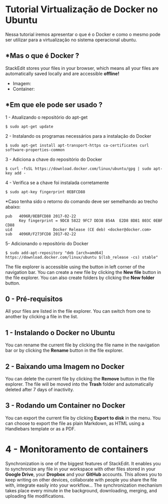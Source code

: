 # Tutorial Virtualização de Docker no Ubuntu

Nessa tutorial iremos apresentar o que é o Docker e como o mesmo pode ser utilizar para a virtualização no sistema operacional ubuntu.


## *Mas o que é Docker ?

StackEdit stores your files in your browser, which means all your files are automatically saved locally and are accessible **offline!**
- Imagem:
- Container:


## *Em que ele pode ser usado ?
1 - Atualizando o repositório do apt-get
```
$ sudo apt-get update
```
2 - Instalando os programas necessários para a instalação do Docker
```
$ sudo apt-get install apt-transport-https ca-certificates curl software-properties-common
```
3 - Adiciona a chave do repositório do Docker
```
$ curl -fsSL https://download.docker.com/linux/ubuntu/gpg | sudo apt-key add -
```
4 - Verifica se a chave foi instalada corretamente
```
$ sudo apt-key fingerprint 0EBFCD88
```
*Caso tenha sido o retorno do comando deve ser semelhando ao trecho abaixo:
```
pub   4096R/0EBFCD88 2017-02-22
      Key fingerprint = 9DC8 5822 9FC7 DD38 854A  E2D8 8D81 803C 0EBF CD88
uid                  Docker Release (CE deb) <docker@docker.com>
sub   4096R/F273FCD8 2017-02-22
```
5- Adicionando o repositório do Docker
```
$ sudo add-apt-repository "deb [arch=amd64] https://download.docker.com/linux/ubuntu $(lsb_release -cs) stable"
```

The file explorer is accessible using the button in left corner of the navigation bar. You can create a new file by clicking the **New file** button in the file explorer. You can also create folders by clicking the **New folder** button.

## 0 - Pré-requisitos

All your files are listed in the file explorer. You can switch from one to another by clicking a file in the list.

## 1 - Instalando o Docker no Ubuntu

You can rename the current file by clicking the file name in the navigation bar or by clicking the **Rename** button in the file explorer.

## 2 - Baixando uma Imagem no Docker

You can delete the current file by clicking the **Remove** button in the file explorer. The file will be moved into the **Trash** folder and automatically deleted after 7 days of inactivity.

## 3 - Rodando um Container no Docker

You can export the current file by clicking **Export to disk** in the menu. You can choose to export the file as plain Markdown, as HTML using a Handlebars template or as a PDF.


# 4 - Monitoramento de containers

Synchronization is one of the biggest features of StackEdit. It enables you to synchronize any file in your workspace with other files stored in your **Google Drive**, your **Dropbox** and your **GitHub** accounts. This allows you to keep writing on other devices, collaborate with people you share the file with, integrate easily into your workflow... The synchronization mechanism takes place every minute in the background, downloading, merging, and uploading file modifications.
